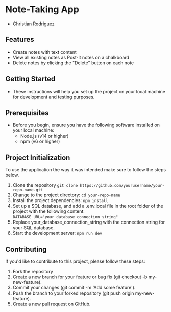 # Note-Taking App

- Christian Rodriguez

## Features

- Create notes with text content
- View all existing notes as Post-it notes on a chalkboard
- Delete notes by clicking the "Delete" button on each note

## Getting Started

- These instructions will help you set up the project on your local machine for development and testing purposes.

## Prerequisites

- Before you begin, ensure you have the following software installed on your local machine:
  - Node.js (v14 or higher)
  - npm (v6 or higher)

## Project Initialization

To use the application the way it was intended make sure to follow the steps below.

1. Clone the repository `git clone https://github.com/yourusername/your-repo-name.git`
2. Change to the project directory: `cd your-repo-name`
3. Install the project dependencies: `npm install`
4. Set up a SQL database, and add a .env.local file in the root folder of the project with the following content: `DATABASE_URL="your_database_connection_string"`
5. Replace your_database_connection_string with the connection string for your SQL database.
6. Start the development server: `npm run dev`

## Contributing

If you'd like to contribute to this project, please follow these steps:

1. Fork the repository
2. Create a new branch for your feature or bug fix (git checkout -b my-new-feature).
3. Commit your changes (git commit -m 'Add some feature').
4. Push the branch to your forked repository (git push origin my-new-feature).
5. Create a new pull request on GitHub.
